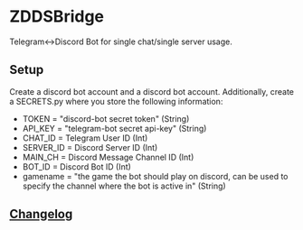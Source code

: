 # ZDDSBridge
Telegram&lt;->Discord Bot for single chat/single server usage.

## Setup
Create a discord bot account and a discord bot account. Additionally, create a SECRETS.py where you store the following information:

* TOKEN = "discord-bot secret token" (String)
* API_KEY = "telegram-bot secret api-key" (String)
* CHAT_ID = Telegram User ID (Int)
* SERVER_ID = Discord Server ID (Int)
* MAIN_CH = Discord Message Channel ID (Int)
* BOT_ID = Discord Bot ID (Int)
* gamename = "the game the bot should play on discord, can be used to specify the channel where the bot is active in" (String)

## [Changelog](https://zddsbot.kleeder.de/changesBridge.php)
